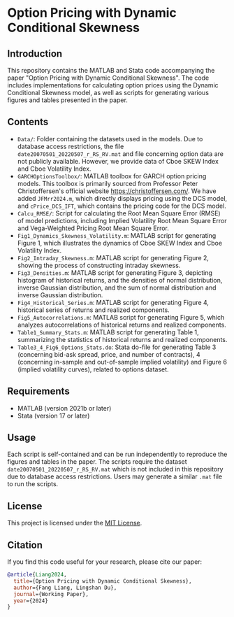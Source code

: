 # Option Pricing with Dynamic Conditional Skewness

## Introduction
This repository contains the MATLAB and Stata code accompanying the paper "Option Pricing with Dynamic Conditional Skewness". The code includes implementations for calculating option prices using the Dynamic Conditional Skewness model, as well as scripts for generating various figures and tables presented in the paper.

## Contents
- `Data/`: Folder containing the datasets used in the models. Due to database access restrictions, the file `date20070501_20220507_r_RS_RV.mat` and file concerning option data are not publicly available. However, we provide data of Cboe SKEW Index and Cboe Volatility Index.
- `GARCHOptionsToolbox/`: MATLAB toolbox for GARCH option pricing models. This toolbox is primarily sourced from Professor Peter Christoffersen's official website https://christoffersen.com/. We have added `JFMrr2024.m`, which directly displays pricing using the DCS model, and `cPrice_DCS_IFT`, which contains the pricing code for the DCS model.
- `Calcu_RMSE/`: Script for calculating the Root Mean Square Error (RMSE) of model predictions, including Implied Volatility Root Mean Square Error and Vega-Weighted Pricing Root Mean Square Error.
- `Fig1_Dynamics_Skewness_Volatility.m`: MATLAB script for generating Figure 1, which illustrates the dynamics of Cboe SKEW Index and Cboe Volatility Index.
- `Fig2_Intraday_Skewness.m`: MATLAB script for generating Figure 2, showing the process of constructing intraday skewness.
- `Fig3_Densities.m`: MATLAB script for generating Figure 3, depicting histogram of historical returns, and the densities of normal distribution, inverse Gaussian distribution, and the sum of normal distribution and inverse Gaussian distribution.
- `Fig4_Historical_Series.m`: MATLAB script for generating Figure 4, historical series of returns and realized components.
- `Fig5_Autocorrelations.m`: MATLAB script for generating Figure 5, which analyzes autocorrelations of historical returns and realized components.
- `Table1_Summary_Stats.m`: MATLAB script for generating Table 1, summarizing the statistics of historical returns and realized components.
- `Table3_4_Fig6_Options_Stats.do`: Stata do-file for generating Table 3 (concerning bid-ask spread, price, and number of contracts), 4 (concerning in-sample and out-of-sample implied volatility) and Figure 6 (implied volatility curves), related to options dataset.

## Requirements
- MATLAB (version 2021b or later)
- Stata (version 17 or later)

## Usage
Each script is self-contained and can be run independently to reproduce the figures and tables in the paper. The scripts require the dataset `date20070501_20220507_r_RS_RV.mat` which is not included in this repository due to database access restrictions. Users may generate a similar `.mat` file to run the scripts.

## License
This project is licensed under the [MIT License](LICENSE).

## Citation
If you find this code useful for your research, please cite our paper:

```bibtex
@article{Liang2024,
  title={Option Pricing with Dynamic Conditional Skewness},
  author={Fang Liang, Lingshan Du},
  journal={Working Paper},
  year={2024}
}
